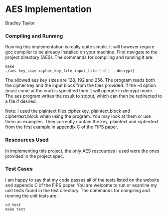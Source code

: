# AES Implementation
Bradley Taylor

### Compiling and Running
Running this implementation is really quite simple. It will however require gcc compiler to be already installed on your machine. First navigate to the project directory (AES). The commands for compiling and running it are:
```
make
./aes key_size cipher_key_file input_file [-d | --decrypt]

```
The allowed aes key sizes are 128, 192 and 256. The program reads both the cipher key and the input block from the files provided. if the -d option (must come at the end) is specified then it will operate in decrypt mode. The aes program writes the result to stdout, which can then be redirected to a file if desired.

Note: I used the plaintext files cipher.key, plaintext.block and ciphertext.block when using the program. You may look at them or use them as examples. They currently contain the key, plaintext and ciphertext from the first example in appendix C of the FIPS paper.

### Rescources Used
In implementing this project, the only AES rescources I used were the ones provided in the project spec.

### Test Cases
I am happy to say that my code passes all of the tests listed on the website and appendix C of the FIPS paper. You are welcome to run or examine my unit tests found in the test directory. The commands for compiling and running the unit tests are:
```
cd test
make test
```